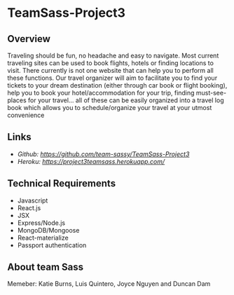 # TeamSass-Project3

## Overview
Traveling should be fun, no headache and easy to navigate. Most current traveling sites can be used to book flights, hotels or finding locations to visit. There currently is not one website that can help you to perform all these functions. Our travel organizer will aim to facilitate you to find your tickets to your dream destination (either through car book or flight booking), help you to book your hotel/accommodation for your trip, finding must-see-places for your travel… all of these can be easily organized into a travel log book which allows you to schedule/organize your travel at your utmost convenience 

## Links
* *Github: https://github.com/team-sassy/TeamSass-Project3* 
* *Heroku: https://project3teamsass.herokuapp.com/*

## Technical Requirements
* Javascript
* React.js
* JSX
* Express/Node.js
* MongoDB/Mongoose
* React-materialize
* Passport authentication

## About team Sass
Memeber: Katie Burns, Luis Quintero, Joyce Nguyen and Duncan Dam